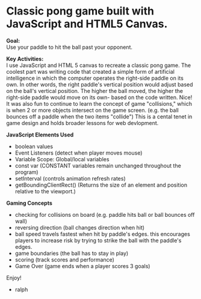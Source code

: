 # Classic pong game built with JavaScript and HTML5 Canvas.

**Goal:**<br> 
Use your paddle to hit the ball past your opponent.

**Key Activities:**<br> 
I use JavaScript and HTML 5 canvas to recreate a classic pong game. The coolest part was writing code that created a simple form of artificial intelligence in which the computer operates the right-side paddle on its own. In other words, the right paddle's vertical position would adjust based on the ball's vertical position. The higher the ball moved, the higher the right-side paddle would move on its own- based on the code written. Nice! It was also fun to continue to learn the concept of game "collisions," which is when 2 or more objects intersect on the game screen. (e.g. the ball bounces off a paddle when the two items "collide") This is a cental tenet in game design and holds broader lessons for web devlopment.

**JavaScript Elements Used**

- boolean values
- Event Listeners (detect when player moves mouse)
- Variable Scope: Global/local variables
- const var (CONSTANT variables remain unchanged throughout the program)
- setInterval (controls animation refresh rates)
- getBoundingClientRect()  (Returns the size of an element and position relative to the viewport.)

**Gaming Concepts**<br>

- checking for collisions on board (e.g. paddle hits ball or ball bounces off wall)
- reversing direction (ball changes direction when hit)
- ball speed travels fastest when hit by paddle's edges. this encourages players to increase risk by trying to strike the ball with the paddle's edges.
- game boundaries (the ball has to stay in play)
- scoring (track scores and performance)
- Game Over (game ends when a player scores 3 goals)

Enjoy!<br> 
- ralph 